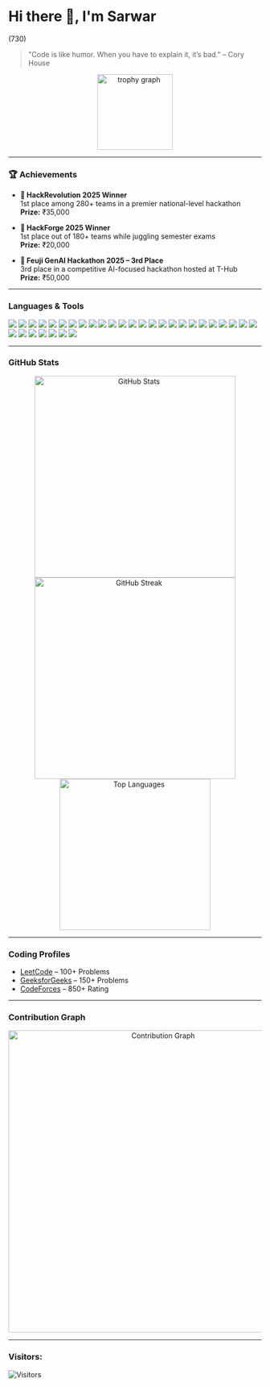 # Hi there 👋, I'm Sarwar
(730)
> "Code is like humor. When you have to explain it, it’s bad." – Cory House

<div align="center">
  <img src="https://github-profile-trophy.vercel.app?username=mohfazam&theme=dracula&column=-1&row=1&margin-w=8&margin-h=8&no-bg=true&no-frame=true&order=4" height="150" alt="trophy graph" />
</div>

---

### 🏆 Achievements

- **🥇 HackRevolution 2025 Winner**  
  1st place among 280+ teams in a premier national-level hackathon  
  **Prize:** ₹35,000

- **🥇 HackForge 2025 Winner**  
  1st place out of 180+ teams while juggling semester exams  
  **Prize:** ₹20,000

- **🥉 Feuji GenAI Hackathon 2025 – 3rd Place**  
  3rd place in a competitive AI-focused hackathon hosted at T-Hub  
  **Prize:** ₹50,000


---

### Languages & Tools
<p align="left">
  <img src="https://img.shields.io/badge/HTML5-E34F26?style=for-the-badge&logo=html5&logoColor=white" />
  <img src="https://img.shields.io/badge/CSS3-1572B6?style=for-the-badge&logo=css3&logoColor=white" />
  <img src="https://img.shields.io/badge/JavaScript-F0DB4F?style=for-the-badge&logo=javascript&logoColor=black" />
  <img src="https://img.shields.io/badge/TypeScript-3178C6?style=for-the-badge&logo=typescript&logoColor=white" />
  <img src="https://img.shields.io/badge/React-61DAFB?style=for-the-badge&logo=react&logoColor=black" />
  <img src="https://img.shields.io/badge/Next.js-000000?style=for-the-badge&logo=nextdotjs&logoColor=white" />
  <img src="https://img.shields.io/badge/Tailwind%20CSS-38B2AC?style=for-the-badge&logo=tailwindcss&logoColor=white" />
  <img src="https://img.shields.io/badge/Node.js-339933?style=for-the-badge&logo=nodedotjs&logoColor=white" />
  <img src="https://img.shields.io/badge/Express.js-000000?style=for-the-badge&logo=express&logoColor=white" />
  <img src="https://img.shields.io/badge/FastAPI-009688?style=for-the-badge&logo=fastapi&logoColor=white" />
  <img src="https://img.shields.io/badge/Web3.js-F16822?style=for-the-badge&logo=web3dotjs&logoColor=white" />
  <img src="https://img.shields.io/badge/Recoil-3578E5?style=for-the-badge&logo=recoil&logoColor=white" />
  <img src="https://img.shields.io/badge/Zod-1A202C?style=for-the-badge&logo=Zod&logoColor=white" />
  <img src="https://img.shields.io/badge/PostgreSQL-336791?style=for-the-badge&logo=postgresql&logoColor=white" />
  <img src="https://img.shields.io/badge/Prisma-2D3748?style=for-the-badge&logo=prisma&logoColor=white" />
  <img src="https://img.shields.io/badge/MongoDB-47A248?style=for-the-badge&logo=mongodb&logoColor=white" />
  <img src="https://img.shields.io/badge/IPFS-65C2CB?style=for-the-badge&logo=ipfs&logoColor=white" /> 
  <img src="https://img.shields.io/badge/Filecoin-0090FF?style=for-the-badge&logo=filecoin&logoColor=white" />
  <img src="https://img.shields.io/badge/JWT-000000?style=for-the-badge&logo=jsonwebtokens&logoColor=white" />
  <img src="https://img.shields.io/badge/OAuth-00ADEF?style=for-the-badge&logo=oauth&logoColor=white" />
  <img src="https://img.shields.io/badge/WebSockets-010101?style=for-the-badge&logo=websocket&logoColor=white" />
  <img src="https://img.shields.io/badge/WebRTC-333333?style=for-the-badge&logo=webrtc&logoColor=white" />
  <img src="https://img.shields.io/badge/Git-F05032?style=for-the-badge&logo=git&logoColor=white" />
  <img src="https://img.shields.io/badge/GitHub-181717?style=for-the-badge&logo=github&logoColor=white" />
  <img src="https://img.shields.io/badge/Vercel-000000?style=for-the-badge&logo=vercel&logoColor=white" />
  <img src="https://img.shields.io/badge/Digital%20Ocean-0080FF?style=for-the-badge&logo=digitalocean&logoColor=white" />
  <img src="https://img.shields.io/badge/Neon-00D8FF?style=for-the-badge&logo=neon&logoColor=black" />
  <img src="https://img.shields.io/badge/Monorepo-FF6F61?style=for-the-badge&logo=monorepo&logoColor=white" />
  <img src="https://img.shields.io/badge/Turborepo-EF4444?style=for-the-badge&logo=turborepo&logoColor=white" />
  <img src="https://img.shields.io/badge/AWS-232F3E?style=for-the-badge&logo=amazonaws&logoColor=white" />
  <img src="https://img.shields.io/badge/EC2-FF9900?style=for-the-badge&logo=amazonaws&logoColor=white" />
  <img src="https://img.shields.io/badge/NGINX-009639?style=for-the-badge&logo=nginx&logoColor=white" />
</p>

---

### GitHub Stats
<div align="center">
  <img src="https://github-readme-stats.vercel.app/api?username=mohfazam&show_icons=true&theme=tokyonight" alt="GitHub Stats" width="400" />
  <img src="https://github-readme-streak-stats.herokuapp.com/?user=mohfazam&theme=tokyonight" alt="GitHub Streak" width="400" />
  <img src="https://github-readme-stats.vercel.app/api/top-langs/?username=mohfazam&layout=compact&theme=tokyonight" alt="Top Languages" width="300" />
</div>

---

### Coding Profiles
- [LeetCode](https://leetcode.com/Mohfazam) – 100+ Problems  
- [GeeksforGeeks](https://auth.geeksforgeeks.org/user/Mohfazam/profile) – 150+ Problems
- [CodeForces](https://codeforces.com/profile/mohfazam) – 850+ Rating  

---

### Contribution Graph
<p align="center">
  <img src="https://github-readme-activity-graph.vercel.app/graph?username=mohfazam&theme=tokyo-night" alt="Contribution Graph" width="600" />
</p>

---


### Visitors:
![Visitors](https://komarev.com/ghpvc/?username=mohfazam&label=PROFILE+VIEWS&style=flat-square&color=blue)
